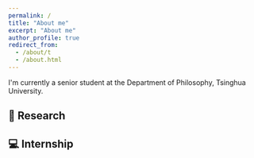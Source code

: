 ```yaml
---
permalink: /
title: "About me"
excerpt: "About me"
author_profile: true
redirect_from: 
  - /about/t
  - /about.html
---
```


I'm currently a senior student at the Department of Philosophy, Tsinghua University. 

📖 Research
------


💻 Internship
------



    
